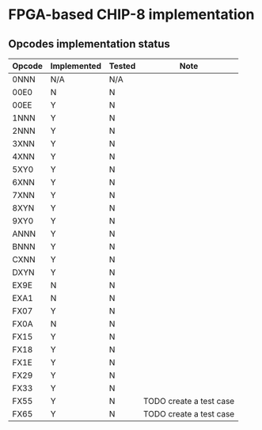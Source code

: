 # FPGA-based CHIP-8 implementation

## Opcodes implementation status

| Opcode | Implemented | Tested | Note
| - | - | - | - 
| 0NNN | N/A | N/A
| 00E0 | N | N
| 00EE | Y | N
| 1NNN | Y | N
| 2NNN | Y | N
| 3XNN | Y | N
| 4XNN | Y | N
| 5XY0 | Y | N
| 6XNN | Y | N
| 7XNN | Y | N
| 8XYN | Y | N
| 9XY0 | Y | N
| ANNN | Y | N
| BNNN | Y | N
| CXNN | Y | N
| DXYN | Y | N
| EX9E | N | N
| EXA1 | N | N
| FX07 | Y | N
| FX0A | N | N
| FX15 | Y | N
| FX18 | Y | N
| FX1E | Y | N
| FX29 | Y | N
| FX33 | Y | N
| FX55 | Y | N | TODO create a test case
| FX65 | Y | N | TODO create a test case